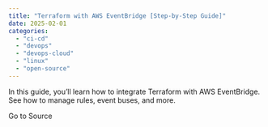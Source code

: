 ```yaml
---
title: "Terraform with AWS EventBridge [Step-by-Step Guide]"
date: 2025-02-01
categories: 
  - "ci-cd"
  - "devops"
  - "devops-cloud"
  - "linux"
  - "open-source"
---
```


In this guide, you’ll learn how to integrate Terraform with AWS EventBridge. See how to manage rules, event buses, and more.

Go to Source

